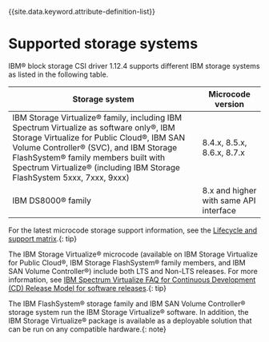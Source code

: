 
{{site.data.keyword.attribute-definition-list}}

# Supported storage systems

IBM® block storage CSI driver 1.12.4 supports different IBM storage systems as listed in the following table.

|Storage system|Microcode version|
|--------------|-----------------|
|IBM Storage Virtualize® family, including IBM Spectrum Virtualize as software only®, IBM Storage Virtualize for Public Cloud®, IBM SAN Volume Controller® (SVC), and IBM Storage FlashSystem® family members built with Spectrum Virtualize® (including IBM Storage FlashSystem 5xxx, 7xxx, 9xxx)|8.4.x, 8.5.x, 8.6.x, 8.7.x|
|IBM DS8000® family|8.x and higher with same API interface|

For the latest microcode storage support information, see the [Lifecycle and support matrix](lifecycle_support_matrix.md).{: tip}

The IBM Storage Virtualize® microcode (available on IBM Storage Virtualize for Public Cloud®, IBM Storage FlashSystem® family members, and IBM SAN Volume Controller®) include both LTS and Non-LTS releases. For more information, see [IBM Spectrum Virtualize FAQ for Continuous Development (CD) Release Model for software releases](https://www.ibm.com/support/pages/node/6409554).{: tip}

The IBM FlashSystem® storage family and IBM SAN Volume Controller® storage system run the IBM Storage Virtualize® software. In addition, the IBM Storage Virtualize® package is available as a deployable solution that can be run on any compatible hardware.{: note}

